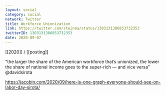 ```yaml
---
layout: social
category: social
network: Twitter
title: Workforce Unionization
link: https://twitter.com/steinea/status/1303131386853732353
twitterID: 1303131386853732353
date: 2020-09-07
---
```


[[2020]] / [[posting]]

"the larger the share of the American workforce that’s unionized, the lower the share of national income goes to the super-rich — and vice versa" @davidsirota

<https://jacobin.com/2020/09/here-is-one-graph-everyone-should-see-on-labor-day-sirota/>
